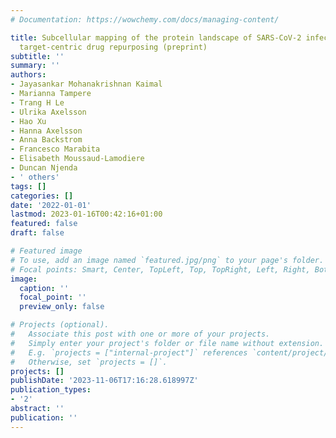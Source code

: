 ```yaml
---
# Documentation: https://wowchemy.com/docs/managing-content/

title: Subcellular mapping of the protein landscape of SARS-CoV-2 infected cells for
  target-centric drug repurposing (preprint)
subtitle: ''
summary: ''
authors:
- Jayasankar Mohanakrishnan Kaimal
- Marianna Tampere
- Trang H Le
- Ulrika Axelsson
- Hao Xu
- Hanna Axelsson
- Anna Backstrom
- Francesco Marabita
- Elisabeth Moussaud-Lamodiere
- Duncan Njenda
- ' others'
tags: []
categories: []
date: '2022-01-01'
lastmod: 2023-01-16T00:42:16+01:00
featured: false
draft: false

# Featured image
# To use, add an image named `featured.jpg/png` to your page's folder.
# Focal points: Smart, Center, TopLeft, Top, TopRight, Left, Right, BottomLeft, Bottom, BottomRight.
image:
  caption: ''
  focal_point: ''
  preview_only: false

# Projects (optional).
#   Associate this post with one or more of your projects.
#   Simply enter your project's folder or file name without extension.
#   E.g. `projects = ["internal-project"]` references `content/project/deep-learning/index.md`.
#   Otherwise, set `projects = []`.
projects: []
publishDate: '2023-11-06T17:16:28.618997Z'
publication_types:
- '2'
abstract: ''
publication: ''
---
```

